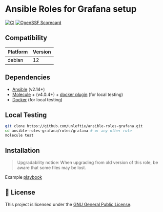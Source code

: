 # Ansible Roles for Grafana setup

[![CI](https://github.com/unleftie/ansible-roles-grafana/actions/workflows/ci.yml/badge.svg)](https://github.com/unleftie/ansible-roles-grafana/actions/workflows/ci.yml)
[![OpenSSF Scorecard](https://api.securityscorecards.dev/projects/github.com/unleftie/ansible-roles-grafana/badge)](https://securityscorecards.dev/viewer/?uri=github.com/unleftie/ansible-roles-grafana)

## Compatibility

| Platform | Version |
| -------- | ------- |
| debian   | 12      |

## Dependencies

- [Ansible](https://docs.ansible.com/ansible/latest/installation_guide/intro_installation.html) (v2.14+)
- [Molecule](https://molecule.readthedocs.io/en/latest/installation.html) + (v4.0.4+) + [docker plugin](https://github.com/ansible-community/molecule-plugins) (for local testing)
- [Docker](https://docs.docker.com/get-docker/) (for local testing)

## Local Testing

```sh
git clone https://github.com/unleftie/ansible-roles-grafana.git
cd ansible-roles-grafana/roles/grafana # or any other role
molecule test
```

## Installation

> Upgradability notice: When upgrading from old version of this role, be aware that some files may be lost.

Example [playbook](main.yml)

## 📝 License

This project is licensed under the [GNU General Public License](LICENSE).
